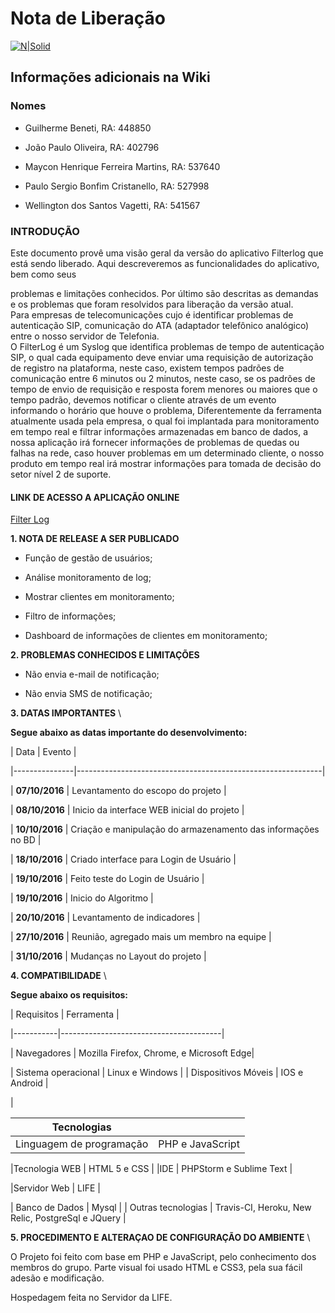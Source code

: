 # Nota de Liberação

[![N|Solid](http://boredzo.org/blog/wp-content/uploads/2008/02/network-128.png)](http://)



## Informações adicionais na Wiki



### Nomes

* Guilherme Beneti, RA: 448850

* João Paulo Oliveira, RA: 402796

* Maycon Henrique Ferreira Martins, RA: 537640

* Paulo Sergio Bonfim Cristanello, RA: 527998

* Wellington dos Santos Vagetti, RA: 541567




### INTRODUÇÃO

Este documento provê uma visão geral da versão do aplicativo Filterlog que está sendo liberado. Aqui descreveremos as funcionalidades do aplicativo, bem como seus 

problemas e limitações conhecidos. Por último são descritas as demandas e os problemas que foram resolvidos para liberação da versão atual.\
Para empresas de telecomunicações cujo é identificar problemas de autenticação SIP, comunicação do ATA (adaptador telefônico analógico) entre o nosso servidor de 
Telefonia. \
O FilterLog é um Syslog que identifica problemas de tempo de autenticação SIP, o qual cada equipamento deve enviar uma requisição de autorização de registro na plataforma, neste caso, existem tempos padrões de comunicação entre 6 minutos ou 2 minutos, neste caso, se os padrões de tempo de envio de requisição e resposta forem menores ou maiores que o tempo padrão, devemos notificar o cliente através de um evento informando o horário que houve o problema, Diferentemente da ferramenta 
atualmente usada pela empresa, o qual foi implantada para monitoramento em tempo real e filtrar informações armazenadas em banco de dados, a nossa aplicação irá fornecer informações de problemas de quedas ou falhas na rede, caso houver problemas em um
determinado cliente, o nosso produto em tempo real irá mostrar informações para tomada de decisão do setor nível 2 de suporte.

#### LINK DE ACESSO A APLICAÇÃO ONLINE


[Filter Log](http://)


**1. NOTA DE RELEASE A SER PUBLICADO**


* Função de gestão de usuários;

* Análise monitoramento de log;

* Mostrar clientes em monitoramento;

* Filtro de informações;
* Dashboard de informações de clientes em monitoramento; 



**2. PROBLEMAS CONHECIDOS E LIMITAÇÕES**


* Não envia e-mail de notificação;

* Não envia SMS de notificação;



**3.	DATAS IMPORTANTES** \

**Segue abaixo as datas importante do desenvolvimento:**


| Data          | Evento                  |

|---------------|-------------------------------------------------------------|

| **07/10/2016** | Levantamento do escopo do projeto |

| **08/10/2016** | Inicio da interface WEB inicial do projeto | 

| **10/10/2016** | Criação e manipulação do armazenamento das informações no BD |

| **18/10/2016** | Criado interface para Login de Usuário | 

| **19/10/2016** | Feito teste do Login de Usuário | 

| **19/10/2016** | Inicio do Algoritmo | 

| **20/10/2016** | Levantamento de indicadores | 

| **27/10/2016** | Reunião, agregado mais um membro na equipe | 

| **31/10/2016** | Mudanças no Layout do projeto | 



**4. COMPATIBILIDADE** \

**Segue abaixo os requisitos:**



| Requisitos | Ferramenta  |

|-----------|----------------------------------------|

| Navegadores | Mozilla Firefox, Chrome, e Microsoft Edge|

| Sistema operacional | Linux e Windows | 
| Dispositivos Móveis | IOS e Android | 


| 

**Tecnologias** 	 |   				|
|---------------------- |-----------------------------|
|Linguagem de programação| PHP e JavaScript|

|Tecnologia WEB	         | HTML 5 e CSS                 |
|IDE                     | PHPStorm e Sublime Text      |

|Servidor Web            | LIFE                         |

| Banco de Dados         | Mysql                        |
| Outras tecnologias     | Travis-CI, Heroku, New Relic, PostgreSql e JQuery |



**5. PROCEDIMENTO E ALTERAÇAO DE CONFIGURAÇÃO DO AMBIENTE** \

O Projeto foi feito com base em PHP e JavaScript, pelo conhecimento dos membros do grupo. Parte visual foi usado HTML e CSS3, pela sua fácil adesão e modificação. 

Hospedagem feita no Servidor da LIFE.

